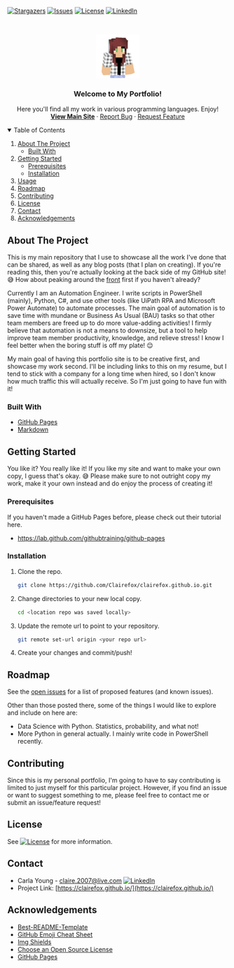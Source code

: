 <!-- MARKDOWN LINKS & IMAGES -->
<!-- https://www.markdownguide.org/basic-syntax/#reference-style-links -->

[stars-shield]: https://img.shields.io/github/stars/clairefox/clairefox.github.io?label=stars&style=plastic
[stars-url]: https://github.com/Clairefox/clairefox.github.io/stargazers

[issues-shield]: https://img.shields.io/github/issues-raw/clairefox/clairefox.github.io?style=plastic
[issues-url]: https://github.com/Clairefox/clairefox.github.io/issues

[license-shield]: https://img.shields.io/github/license/clairefox/clairefox.github.io?color=lightgrey&style=plastic
[license-url]: https://github.com/Clairefox/clairefox.github.io/blob/main/LICENSE

[linkedin-shield]: https://img.shields.io/badge/-LinkedIn-black.svg?style=plastic&logo=linkedin&colorB=555
[linkedin-url]: https://www.linkedin.com/in/carlayoung07/

<!-- PROJECT SHIELDS -->
[![Stargazers][stars-shield]][stars-url]
[![Issues][issues-shield]][issues-url]
[![License][license-shield]][license-url]
[![LinkedIn][linkedin-shield]][linkedin-url]


<!-- PROJECT LOGO -->
<br />
<p align="center">
  <a href="https://clairefox.github.io/">
    <img src="/assets/img/logo.png" alt="Logo" width="100" height="100">
  </a>
  <h3 align="center">Welcome to My Portfolio!</h3>
  <p align="center">
    Here you'll find all my work in various programming languages. Enjoy!
    <br />
    <a href="https://clairefox.github.io/"><strong>View Main Site</strong></a>
    ·
    <a href="https://github.com/Clairefox/clairefox.github.io/issues">Report Bug</a>
    ·
    <a href="https://github.com/Clairefox/clairefox.github.io/issues">Request Feature</a>
  </p>
</p>


<!-- TABLE OF CONTENTS -->
<details open="open">
  <summary>Table of Contents</summary>
  <ol>
    <li>
      <a href="#about-the-project">About The Project</a>
      <ul>
        <li><a href="#built-with">Built With</a></li>
      </ul>
    </li>
    <li>
      <a href="#getting-started">Getting Started</a>
      <ul>
        <li><a href="#prerequisites">Prerequisites</a></li>
        <li><a href="#installation">Installation</a></li>
      </ul>
    </li>
    <li><a href="#usage">Usage</a></li>
    <li><a href="#roadmap">Roadmap</a></li>
    <li><a href="#contributing">Contributing</a></li>
    <li><a href="#license">License</a></li>
    <li><a href="#contact">Contact</a></li>
    <li><a href="#acknowledgements">Acknowledgements</a></li>
  </ol>
</details>



<!-- ABOUT THE PROJECT -->
## About The Project

This is my main repository that I use to showcase all the work I've done that can be shared, as well as any blog posts (that I plan on creating).
If you're reading this, then you're actually looking at the back side of my GitHub site! :sweat_smile: How about peaking around the <a href="https://clairefox.github.io/">front</a> first if you haven't already?

Currently I am an Automation Engineer. I write scripts in PowerShell (mainly), Python, C#, and use other tools (like UiPath RPA and Microsoft Power Automate) to automate processes. The main goal of automation is to save time with mundane or Business As Usual (BAU) tasks so that other team members are freed up to do more value-adding activities! I firmly believe that automation is not a means to downsize, but a tool to help improve team member productivity, knowledge, and relieve stress! I know I feel better when the boring stuff is off my plate! :relieved:

My main goal of having this portfolio site is to be creative first, and showcase my work second. I'll be including links to this on my resume, but I tend to stick with a company for a long time when hired, so I don't know how much traffic this will actually receive. So I'm just going to have fun with it!

### Built With

* [GitHub Pages](https://lab.github.com/githubtraining/github-pages)
* [Markdown](https://www.markdownguide.org/basic-syntax/#reference-style-links)


<!-- GETTING STARTED -->
## Getting Started

You like it? You really like it!
If you like my site and want to make your own copy, I guess that's okay. :sweat_smile:
Please make sure to not outright copy my work, make it your own instead and do enjoy the process of creating it!

### Prerequisites

If you haven't made a GitHub Pages before, please check out their tutorial here.
* https://lab.github.com/githubtraining/github-pages

### Installation

1. Clone the repo.
   ```sh
   git clone https://github.com/Clairefox/clairefox.github.io.git
   ```
2. Change directories to your new local copy.
   ```sh
   cd <location repo was saved locally>
   ```
3. Update the remote url to point to your repository.
   ```sh
   git remote set-url origin <your repo url>
   ```
4. Create your changes and commit/push!

<!-- ROADMAP -->
## Roadmap

See the [open issues](https://github.com/othneildrew/Best-README-Template/issues) for a list of proposed features (and known issues).

Other than those posted there, some of the things I would like to explore and include on here are:
* Data Science with Python. Statistics, probability, and what not!
* More Python in general actually. I mainly write code in PowerShell recently.

<!-- CONTRIBUTING -->
## Contributing

Since this is my personal portfolio, I'm going to have to say contributing is limited to just myself for this particular project. 
However, if you find an issue or want to suggest something to me, please feel free to contact me or submit an issue/feature request!


<!-- LICENSE -->
## License

See [![License][license-shield]][license-url] for more information.


<!-- CONTACT -->
## Contact

* Carla Young - claire.2007@live.com [![LinkedIn][linkedin-shield]][linkedin-url]
* Project Link: [https://clairefox.github.io/](https://clairefox.github.io/)


<!-- ACKNOWLEDGEMENTS -->
## Acknowledgements
* [Best-README-Template](https://github.com/othneildrew/Best-README-Template)
* [GitHub Emoji Cheat Sheet](https://www.webpagefx.com/tools/emoji-cheat-sheet)
* [Img Shields](https://shields.io)
* [Choose an Open Source License](https://choosealicense.com)
* [GitHub Pages](https://pages.github.com)